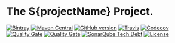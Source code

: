 # The ${projectName} Project.

[![Bintray](https://img.shields.io/bintray/v/softcake/${projectName}/${projectName}-core.svg)](https://bintray.com/softcake/${projectName})
[![Maven Central](https://img.shields.io/maven-central/v/${packageName}/${projectName}.svg)](https://maven-badges.herokuapp.com/maven-central/${packageName}/${projectName})
[![GitHub version](https://img.shields.io/github/tag/${githubUser}/${projectName}.svg)](https://github.com/${githubUser}/${projectName})
[![Travis](https://img.shields.io/travis/${githubUser}/${projectName}.svg)](https://travis-ci.org/${githubUser}/${projectName})
[![Codecov](https://img.shields.io/codecov/c/github/${githubUser}/${projectName}.svg)](https://codecov.io/gh/${githubUser}/${projectName})
[![Quality Gate](https://sonar.aldeso.com/api/badges/gate?key=${packageName}:master)](https://sonar.aldeso.com/dashboard/index/${packageName}:master)
[![Quality Gate](https://sonar.aldeso.com/api/badges/measure?key=${packageName}:master&metric=bugs&blinking=true )](https://sonar.aldeso.com/dashboard/index/${packageName}:master)
[![SonarQube Tech Debt](https://img.shields.io/sonar/https/sonar.aldeso.com/${packageName}:master/tech_debt.svg)](https://sonar.aldeso.com/dashboard/index/${packageName}:master)
[![License](https://img.shields.io/badge/License-Apache%202.0-blue.svg)](https://opensource.org/licenses/Apache-2.0)

